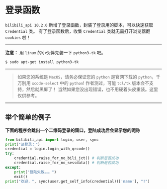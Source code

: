 # 登录函数

`bilibili_api 10.2.0` 新增了登录函数，封装了登录用的脚本，可以快速获取 `Credential` 类。
有了登录函数后，收集 `Credential` 类就无需打开浏览器翻 `cookies` 啦！

---
**注意：**
用 `linux` 的小伙伴先装一下 `python3-tk` 吧。

``` bash
$ sudo apt-get install python3-tk
```

---
>如果您的系统是 `MacOS`，请务必保证您的 `python` 是官网下载的 `python`，千万别用 `xcode-select` 中的 `python`! 作者测过，可能 `tcl/tk` 版本会不支持，然后就黑屏了！
>当然如果您没出现错误，也不用硬着头皮重装。这里仅供参考。
---

## 举个简单的例子

**下面的程序会跳出一个二维码登录的窗口，登陆成功后会显示您的昵称**

``` python
from bilibili_api import login, user, sync
print("请登录：")
credential = login.login_with_qrcode()
try:
    credential.raise_for_no_bili_jct() # 判断是否成功
    credential.raise_for_no_sessdata() # 判断是否成功
except:
    print("登陆失败。。。")
    exit()
print("欢迎，", sync(user.get_self_info(credential))['name'], "!")
```
